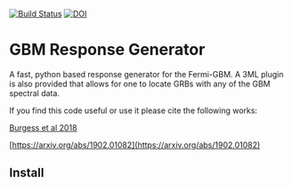 [![Build Status](https://travis-ci.org/grburgess/gbm_drm_gen.svg?branch=master)](https://travis-ci.org/grburgess/gbm_drm_gen)
[![DOI](https://zenodo.org/badge/DOI/10.5281/zenodo.2590555.svg)](https://doi.org/10.5281/zenodo.2590555)

# GBM Response Generator

A fast, python based response generator for the Fermi-GBM. A 3ML plugin is also provided that allows for one to locate GRBs with any of the GBM spectral data. 

If you find this code useful or use it please cite the following works:

[Burgess et al 2018](https://academic.oup.com/mnras/article/476/2/1427/4670828)

[https://arxiv.org/abs/1902.01082](https://arxiv.org/abs/1902.01082)


## Install

